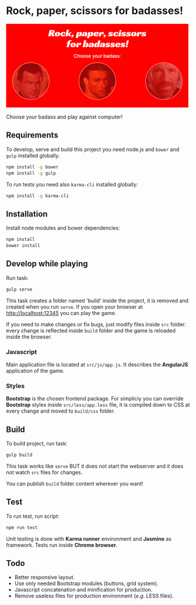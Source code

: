 # Rock, paper, scissors for badasses!

![Badasses!](src/img/hero.png "Badasses!")

Choose your badass and play against computer!

## Requirements
To develop, serve and build this project you need node.js and `bower` and `gulp` installed globally.

```bash
npm install -g bower
npm install -g gulp
```

To run tests you need also `karma-cli` installed globally:

```bash
npm install -g karma-cli
```

## Installation

Install node modules and bower dependencies:

```bash
npm install
bower install
```

## Develop while playing

Run task:

```bash
gulp serve
```

This task creates a folder named 'build' inside the project, it is removed and created when you run `serve`. If you open your browser at [http://localhost:12345](http://localhost:12345) you can play the game.

If you need to make changes or fix bugs, just modify files inside `src` folder: every change is reflected inside `build` folder and the game is reloaded inside the browser.

### Javascript

Main application file is located at `src/js/app.js`. It describes the **AngularJS** application of the game.

### Styles

**Bootstrap** is the chosen frontend package. For simpliciy you can override **Bootstrap** styles inside `src/less/app.less` file, it is compiled down to CSS at every change and moved to `build/css` folder.

## Build

To build project, run task:

```bash
gulp build
```

This task works like `serve` BUT it does not start the webserver and it does not watch `src` files for changes.

You can publish `build` folder content wherever you want!

## Test

To run test, run script:

```bash
npm run test
```

Unit testing is done with **Karma runner** environment and **Jasmine** as framework. Tests run inside **Chrome browser**.

## Todo

- Better responsive layout.
- Use only needed Bootstrap modules (buttons, grid system).
- Javascript concatenation and minification for production.
- Remove useless files for production environment (_e.g._ LESS files).
